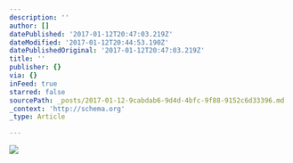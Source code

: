 ```yaml
---
description: ''
author: []
datePublished: '2017-01-12T20:47:03.219Z'
dateModified: '2017-01-12T20:44:53.190Z'
datePublishedOriginal: '2017-01-12T20:47:03.219Z'
title: ''
publisher: {}
via: {}
inFeed: true
starred: false
sourcePath: _posts/2017-01-12-9cabdab6-9d4d-4bfc-9f88-9152c6d33396.md
_context: 'http://schema.org'
_type: Article

---
```

![](https://the-grid-user-content.s3-us-west-2.amazonaws.com/bc41e783-9f72-439e-9058-cdf919c9501a.jpg)